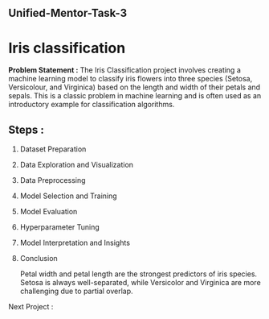 ## Unified-Mentor-Task-3
# Iris classification

**Problem Statement :**
The Iris Classification project involves creating a machine learning model to classify iris flowers into three species (Setosa, Versicolour, and Virginica) based on the length and width of their petals and sepals. This is a classic problem in machine learning and is often used as an introductory example for classification algorithms.

## **Steps** :
1. Dataset Preparation
   
2. Data Exploration and Visualization

3. Data Preprocessing

4. Model Selection and Training

5. Model Evaluation

6. Hyperparameter Tuning 

7. Model Interpretation and Insights
   
8. Conclusion
   
   Petal width and petal length are the strongest predictors of iris species. Setosa is always well-separated, while Versicolor and Virginica are more challenging due to partial overlap.

Next Project : 
